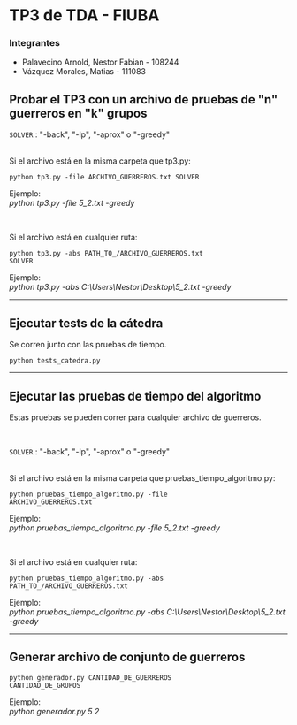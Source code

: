# TP3 de TDA - FIUBA


### Integrantes

* Palavecino Arnold, Nestor Fabian - 108244
* Vázquez Morales, Matias - 111083


## Probar el TP3 con un archivo de pruebas de "n" guerreros en "k" grupos

<code>SOLVER</code> : "-back", "-lp", "-aprox" o "-greedy" <br><br>

Si el archivo está en la misma carpeta que tp3.py:

<code>python tp3.py -file ARCHIVO_GUERREROS.txt SOLVER</code>

Ejemplo: <br> *python tp3.py -file 5_2.txt -greedy*

<br>

Si el archivo está en cualquier ruta:

<code>python tp3.py -abs PATH_TO_/ARCHIVO_GUERREROS.txt SOLVER</code>

Ejemplo: <br> *python tp3.py -abs C:\Users\Nestor\Desktop\5_2.txt -greedy*

----

## Ejecutar tests de la cátedra

Se corren junto con las pruebas de tiempo. 

<code>python tests_catedra.py</code>

----

## Ejecutar las pruebas de tiempo del algoritmo

Estas pruebas se pueden correr para cualquier archivo de guerreros. 

<br>

<code>SOLVER</code> : "-back", "-lp", "-aprox" o "-greedy" <br><br>

Si el archivo está en la misma carpeta que pruebas_tiempo_algoritmo.py:

<code>python pruebas_tiempo_algoritmo.py -file ARCHIVO_GUERREROS.txt</code>

Ejemplo: <br>  *python pruebas_tiempo_algoritmo.py -file 5_2.txt -greedy*

<br>

Si el archivo está en cualquier ruta:

<code>python pruebas_tiempo_algoritmo.py -abs PATH_TO_/ARCHIVO_GUERREROS.txt</code>

Ejemplo: <br>  *python pruebas_tiempo_algoritmo.py -abs C:\Users\Nestor\Desktop\5_2.txt -greedy*

----

## Generar archivo de conjunto de guerreros

<code>python generador.py CANTIDAD_DE_GUERREROS CANTIDAD_DE_GRUPOS</code>

Ejemplo: <br>  *python generador.py 5 2*
